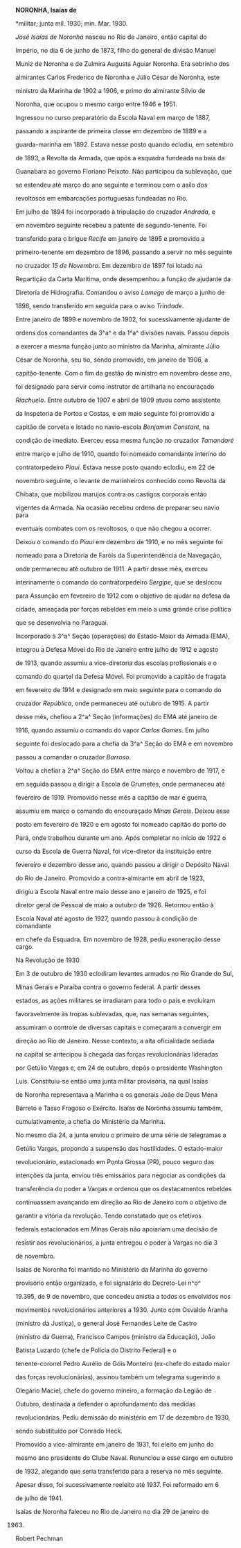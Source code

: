 **NORONHA, Isaías de**



\*militar; junta mil. 1930; min. Mar. 1930.



*José Isaías de Noronha* nasceu no Rio de Janeiro, então capital do

Império, no dia 6 de junho de 1873, filho do general de divisão Manuel

Muniz de Noronha e de Zulmira Augusta Aguiar Noronha. Era sobrinho dos

almirantes Carlos Frederico de Noronha e Júlio César de Noronha, este

ministro da Marinha de 1902 a 1906, e primo do almirante Sílvio de

Noronha, que ocupou o mesmo cargo entre 1946 e 1951.



Ingressou no curso preparatório da Escola Naval em março de 1887,

passando a aspirante de primeira classe em dezembro de 1889 e a

guarda-marinha em 1892. Estava nesse posto quando eclodiu, em setembro

de 1893, a Revolta da Armada, que opôs a esquadra fundeada na baía da

Guanabara ao governo Floriano Peixoto. Não participou da sublevação, que

se estendeu até março do ano seguinte e terminou com o asilo dos

revoltosos em embarcações portuguesas fundeadas no Rio.



Em julho de 1894 foi incorporado à tripulação do cruzador *Andrada*, e

em novembro seguinte recebeu a patente de segundo-tenente. Foi

transferido para o brigue *Recife* em janeiro de 1895 e promovido a

primeiro-tenente em dezembro de 1896, passando a servir no mês seguinte

no cruzador *15 de Novembro*. Em dezembro de 1897 foi lotado na

Repartição da Carta Marítima, onde desempenhou a função de ajudante da

Diretoria de Hidrografia. Comandou o aviso *Lamego* de março a junho de

1898, sendo transferido em seguida para o aviso *Trindade*.



Entre janeiro de 1899 e novembro de 1902, foi sucessivamente ajudante de

ordens dos comandantes da 3^a^ e da 1^a^ divisões navais. Passou depois

a exercer a mesma função junto ao ministro da Marinha, almirante Júlio

César de Noronha, seu tio, sendo promovido, em janeiro de 1906, a

capitão-tenente. Com o fim da gestão do ministro em novembro desse ano,

foi designado para servir como instrutor de artilharia no encouraçado

*Riachuelo*. Entre outubro de 1907 e abril de 1909 atuou como assistente

da Inspetoria de Portos e Costas, e em maio seguinte foi promovido a

capitão de corveta e lotado no navio-escola *Benjamim Constant*, na

condição de imediato. Exerceu essa mesma função no cruzador *Tamandaré*

entre março e julho de 1910, quando foi nomeado comandante interino do

contratorpedeiro *Piauí*. Estava nesse posto quando eclodiu, em 22 de

novembro seguinte, o levante de marinheiros conhecido como Revolta da

Chibata, que mobilizou marujos contra os castigos corporais então

vigentes da Armada. Na ocasião recebeu ordens de preparar seu navio para

eventuais combates com os revoltosos, o que não chegou a ocorrer.



Deixou o comando do *Piauí* em dezembro de 1910, e no mês seguinte foi

nomeado para a Diretoria de Faróis da Superintendência de Navegação,

onde permaneceu até outubro de 1911. A partir desse mês, exerceu

interinamente o comando do contratorpedeiro *Sergipe*, que se deslocou

para Assunção em fevereiro de 1912 com o objetivo de ajudar na defesa da

cidade, ameaçada por forças rebeldes em meio a uma grande crise política

que se desenvolvia no Paraguai.



Incorporado à 3^a^ Seção (operações) do Estado-Maior da Armada (EMA),

integrou a Defesa Móvel do Rio de Janeiro entre julho de 1912 e agosto

de 1913, quando assumiu a vice-diretoria das escolas profissionais e o

comando do quartel da Defesa Móvel. Foi promovido a capitão de fragata

em fevereiro de 1914 e designado em maio seguinte para o comando do

cruzador *República*, onde permaneceu até outubro de 1915. A partir

desse mês, chefiou a 2^a^ Seção (informações) do EMA até janeiro de

1916, quando assumiu o comando do vapor *Carlos Gomes*. Em julho

seguinte foi deslocado para a chefia da 3^a^ Seção do EMA e em novembro

passou a comandar o cruzador *Barroso*.



Voltou a chefiar a 2^a^ Seção do EMA entre março e novembro de 1917, e

em seguida passou a dirigir a Escola de Grumetes, onde permaneceu até

fevereiro de 1919. Promovido nesse mês a capitão de mar e guerra,

assumiu em março o comando do encouraçado *Minas Gerais*. Deixou esse

posto em fevereiro de 1920 e em agosto foi nomeado capitão do porto do

Pará, onde trabalhou durante um ano. Após completar no início de 1922 o

curso da Escola de Guerra Naval, foi vice-diretor da instituição entre

fevereiro e dezembro desse ano, quando passou a dirigir o Depósito Naval

do Rio de Janeiro. Promovido a contra-almirante em abril de 1923,

dirigiu a Escola Naval entre maio desse ano e janeiro de 1925, e foi

diretor geral de Pessoal de maio a outubro de 1926. Retornou então à

Escola Naval até agosto de 1927, quando passou à condição de comandante

em chefe da Esquadra. Em novembro de 1928, pediu exoneração desse cargo.



Na Revolução de 1930



Em 3 de outubro de 1930 eclodiram levantes armados no Rio Grande do Sul,

Minas Gerais e Paraíba contra o governo federal. A partir desses

estados, as ações militares se irradiaram para todo o país e evoluíram

favoravelmente às tropas sublevadas, que, nas semanas seguintes,

assumiram o controle de diversas capitais e começaram a convergir em

direção ao Rio de Janeiro. Nesse contexto, a alta oficialidade sediada

na capital se antecipou à chegada das forças revolucionárias lideradas

por Getúlio Vargas e, em 24 de outubro, depôs o presidente Washington

Luís. Constituiu-se então uma junta militar provisória, na qual Isaías

de Noronha representava a Marinha e os generais João de Deus Mena

Barreto e Tasso Fragoso o Exército. Isaías de Noronha assumiu também,

cumulativamente, a chefia do Ministério da Marinha.



No mesmo dia 24, a junta enviou o primeiro de uma série de telegramas a

Getúlio Vargas, propondo a suspensão das hostilidades. O estado-maior

revolucionário, estacionado em Ponta Grossa (PR), pouco seguro das

intenções da junta, enviou três emissários para negociar as condições da

transferência do poder a Vargas e ordenou que os destacamentos rebeldes

continuassem avançando em direção ao Rio de Janeiro com o objetivo de

garantir a vitória da revolução. Tendo constatado que os efetivos

federais estacionados em Minas Gerais não apoiariam uma decisão de

resistir aos revolucionários, a junta entregou o poder a Vargas no dia 3

de novembro.



Isaías de Noronha foi mantido no Ministério da Marinha do governo

provisório então organizado, e foi signatário do Decreto-Lei n^o^

19.395, de 9 de novembro, que concedeu anistia a todos os envolvidos nos

movimentos revolucionários anteriores a 1930. Junto com Osvaldo Aranha

(ministro da Justiça), o general José Fernandes Leite de Castro

(ministro da Guerra), Francisco Campos (ministro da Educação), João

Batista Luzardo (chefe de Polícia do Distrito Federal) e o

tenente-coronel Pedro Aurélio de Góis Monteiro (ex-chefe do estado maior

das forças revolucionárias), assinou também um telegrama sugerindo a

Olegário Maciel, chefe do governo mineiro, a formação da Legião de

Outubro, destinada a defender o aprofundamento das medidas

revolucionárias. Pediu demissão do ministério em 17 de dezembro de 1930,

sendo substituído por Conrado Heck.



Promovido a vice-almirante em janeiro de 1931, foi eleito em junho do

mesmo ano presidente do Clube Naval. Renunciou a esse cargo em outubro

de 1932, alegando que seria transferido para a reserva no mês seguinte.

Apesar disso, foi sucessivamente reeleito até 1937. Foi reformado em 6

de julho de 1941.



Isaías de Noronha faleceu no Rio de Janeiro no dia 29 de janeiro de

1963.



Robert Pechman



